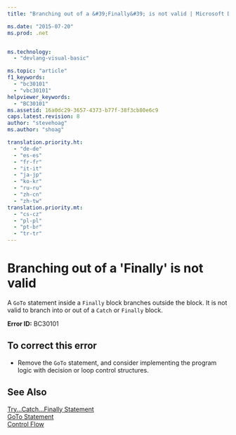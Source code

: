 ```yaml
---
title: "Branching out of a &#39;Finally&#39; is not valid | Microsoft Docs"

ms.date: "2015-07-20"
ms.prod: .net


ms.technology: 
  - "devlang-visual-basic"

ms.topic: "article"
f1_keywords: 
  - "bc30101"
  - "vbc30101"
helpviewer_keywords: 
  - "BC30101"
ms.assetid: 16a0dc29-3657-4373-b77f-38f3cb80e6c9
caps.latest.revision: 8
author: "stevehoag"
ms.author: "shoag"

translation.priority.ht: 
  - "de-de"
  - "es-es"
  - "fr-fr"
  - "it-it"
  - "ja-jp"
  - "ko-kr"
  - "ru-ru"
  - "zh-cn"
  - "zh-tw"
translation.priority.mt: 
  - "cs-cz"
  - "pl-pl"
  - "pt-br"
  - "tr-tr"
---
```

# Branching out of a &#39;Finally&#39; is not valid
A `GoTo` statement inside a `Finally` block branches outside the block. It is not valid to branch into or out of a `Catch` or `Finally` block.  
  
 **Error ID:** BC30101  
  
## To correct this error  
  
-   Remove the `GoTo` statement, and consider implementing the program logic with decision or loop control structures.  
  
## See Also  
 [Try...Catch...Finally Statement](../../visual-basic/language-reference/statements/try-catch-finally-statement.md)   
 [GoTo Statement](../../visual-basic/language-reference/statements/goto-statement.md)   
 [Control Flow](../../visual-basic/programming-guide/language-features/control-flow/index.md)